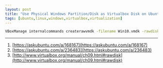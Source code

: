 ```yaml
---
layout: post
title: "Use Physical Windows Partition/Disk as Virtualbox Disk on Ubuntu"
tags: [ubuntu,linux,windows,virtualbox,virtualization]
---
```


```bash
VBoxManage internalcommands createrawvmdk -filename Win10.vmdk -rawdisk /dev/sda -partitions 1
```

---
1. [https://askubuntu.com/a/168167](https://askubuntu.com/a/168167)
2. [https://askubuntu.com/a/236483](https://askubuntu.com/a/236483)
3. [http://www.virtualbox.org/manual/ch09.html#rawdisk](http://www.virtualbox.org/manual/ch09.html#rawdisk)

